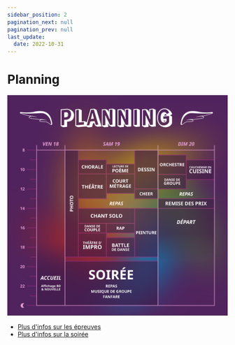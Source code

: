 ```yaml
---
sidebar_position: 2
pagination_next: null
pagination_prev: null
last_update:
  date: 2022-10-31
---
```


# Planning


![Planning des épreuves](/img/planning_opt.svg)

* [Plus d'infos sur les épreuves](/epreuves)
* [Plus d'infos sur la soirée](/soiree)

